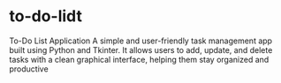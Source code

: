 # to-do-lidt
To-Do List Application A simple and user-friendly task management app built using Python and Tkinter. It allows users to add, update, and delete tasks with a clean graphical interface, helping them stay organized and productive
